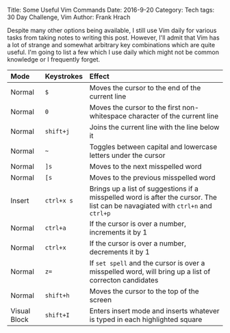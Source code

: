 Title: Some Useful Vim Commands
Date: 2016-9-20
Category: Tech
tags: 30 Day Challenge, Vim
Author: Frank Hrach

Despite many other options being available, I still use Vim daily for various tasks from taking notes to writing this post. However, I'll admit that Vim has a lot of strange and somewhat arbitrary key combinations which are quite useful. I'm going to list a few which I use daily which might not be common knowledge or I frequently forget.

| Mode | Keystrokes | Effect |
|:-----|:-----------|:-------|
| Normal | ```$``` | Moves the cursor to the end of the current line |
| Normal | ```0``` | Moves the cursor to the first non-whitespace character of the current line |
| Normal | ```shift+j``` | Joins the current line with the line below it |
| Normal | ```~``` | Toggles between capital and lowercase letters under the cursor |
| Normal | ```]s```| Moves to the next misspelled word |
| Normal | ```[s```| Moves to the previous misspelled word |
| Insert | ```ctrl+x s``` | Brings up a list of suggestions if a misspelled word is after the cursor. The list can be navagiated with ```ctrl+n``` and ```ctrl+p``` |
| Normal | ```ctrl+a``` | If the cursor is over a number, increments it by 1 |
| Normal | ```ctrl+x``` | If the cursor is over a number, decrements it by 1 |
| Normal | ```z=```	| If ```set spell``` and the cursor is over a misspelled word, will bring up a list of correcton candidates |
| Normal | ```shift+h``` | Moves the cursor to the top of the screen |
| Visual Block | ```shift+I``` | Enters insert mode and inserts whatever is typed in each highlighted square |
